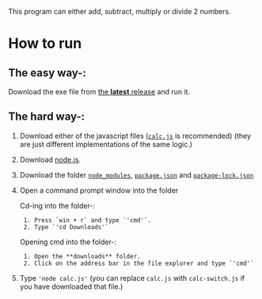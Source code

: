 This program can either add, subtract, multiply or divide 2 numbers.

# How to run

## The easy way-:

Download the exe file from [the **latest** release](https://github.com/DhruvMitna/calculator/releases/latest) and run it.

## The hard way-:

1. Download either of the javascript files ([`calc.js`](https://github.com/DhruvMitna/calculator/blob/master/calc.js) is recommended) (they are just different implementations of the same logic.)
2. Download [node.js](https://nodejs.org/dist/v14.17.4/node-v14.17.4-x64.msi).
3. Download the folder [`node_modules`](https://github.com/DhruvMitna/calculatork/blob/master/node_modules), [`package.json`](https://github.com/DhruvMitna/calculator/blob/master/package.json) and [`package-lock.json`](https://github.com/DhruvMitna/calculator/blob/master/package-lock.json)
4. Open a command prompt window into the folder

    Cd-ing into the folder-:

        1. Press `win + r` and type `'cmd'`.
        2. Type `'cd Downloads'`

    Opening cmd into the folder-:

        1. Open the **downloads** folder.
        2. Click on the address bar in the file explorer and type `'cmd'`

5. Type `'node calc.js'` (you can replace `calc.js` with `calc-switch.js` if you have downloaded that file.)
